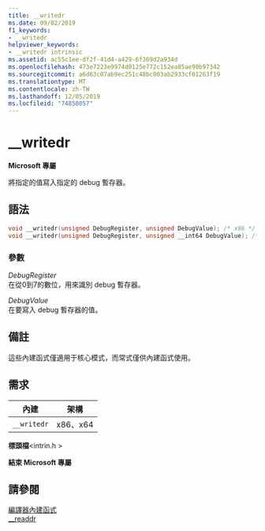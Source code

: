 ```yaml
---
title: __writedr
ms.date: 09/02/2019
f1_keywords:
- __writedr
helpviewer_keywords:
- __writedr intrinsic
ms.assetid: ac55c1ee-df2f-41d4-a429-6f369d2a934d
ms.openlocfilehash: 473e7223e9974d0125e772c152ea85ae90b97342
ms.sourcegitcommit: a6d63c07ab9ec251c48bc003ab2933cf01263f19
ms.translationtype: MT
ms.contentlocale: zh-TW
ms.lasthandoff: 12/05/2019
ms.locfileid: "74858057"
---
```

# <a name="__writedr"></a>__writedr

**Microsoft 專屬**

將指定的值寫入指定的 debug 暫存器。

## <a name="syntax"></a>語法

```C
void __writedr(unsigned DebugRegister, unsigned DebugValue); /* x86 */
void __writedr(unsigned DebugRegister, unsigned __int64 DebugValue); /* x64 */
```

### <a name="parameters"></a>參數

*DebugRegister*\
在從0到7的數位，用來識別 debug 暫存器。

*DebugValue*\
在要寫入 debug 暫存器的值。

## <a name="remarks"></a>備註

這些內建函式僅適用于核心模式，而常式僅供內建函式使用。

## <a name="requirements"></a>需求

|內建|架構|
|---------------|------------------|
|`__writedr`|x86、x64|

**標頭檔**\<intrin.h >

**結束 Microsoft 專屬**

## <a name="see-also"></a>請參閱

[編譯器內建函式](../intrinsics/compiler-intrinsics.md)\
[__readdr](../intrinsics/readdr.md)
